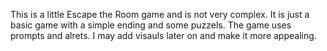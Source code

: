 This is a little Escape the Room game and is not very complex.
It is just a basic game with a simple ending and some puzzels.
The game uses prompts and alrets.
I may add visauls later on and make it more appealing.
